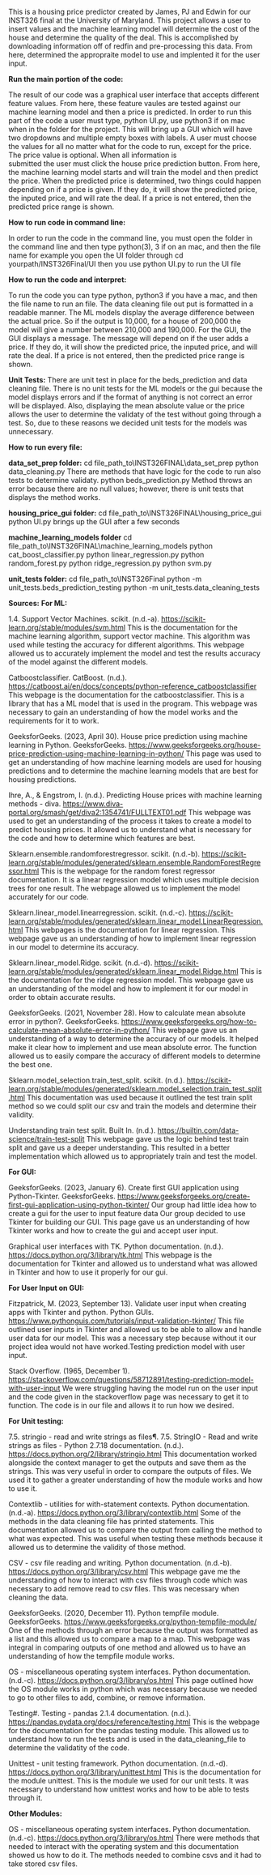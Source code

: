This is a housing price predictor created by James, PJ and Edwin for our INST326 final at the University of Maryland. This project allows a user to insert values and the machine learning model will determine the cost of the house and determine the quality of the deal. This is accomplished by downloading information off of redfin and pre-processing this data. From here, determined the appropraite model to use and implented it for the user input.

**Run the main portion of the code:**

  The result of our code was a graphical user interface that accepts different feature values. From here, these feature vaules are tested against our machine learning model and then a price is 
  predicted. In order to run this part of the code a user must type, python UI.py, use python3 if on mac when in the folder for the project. This will bring up a GUI which will have two dropdowns 
  and multiple empty boxes with labels. A user must choose the values for all no matter what for the code to run, except for the price. The price value is optional. When all information is   
  submitted the user must click the house price prediction button. From here, the machine learning model starts and will train the model and then predict the price. When the predicted price is 
  determined, two things could happen depending on if a price is given. If they do, it will show the predicted price, the inputed price, and will rate the deal. 
  If a price is not entered, then the predicted price range is shown.

**How to run code in command line:**

  In order to run the code in the command line, you must open the folder in the command line and then type python(3), 3 if on an mac, and then the file name
  for example you open the UI folder through cd yourpath/INST326Final/UI then you use python UI.py to run the UI file 

**How to run the code and interpret:**

  To run the code you can type python, python3 if you have a mac, and then the file name to run an file.
  The data cleaning file out put is formatted in a readable manner.
  The ML models display the average difference between the actual price. So if the output is 10,000, for a house of 200,000 the model will give a number between 210,000 and 190,000.
  For the GUI, the GUI displays a message. The message will depend on if the user adds a price. If they do, it will show the predicted price, the inputed price, and will rate the deal. 
  If a price is not entered, then the predicted price range is shown.

  **Unit Tests:**
There are unit test in place for the beds_prediction and data cleaning file. There is no unit tests for the ML models or the gui because the model displays errors and if the format of anything is
not correct an error will be displayed. Also, displaying the mean absolute value or the price allows the user to determine the validaty of the test without going through a test. So, due to these
reasons we decided unit tests for the models was unnecessary.

  **How to run every file:**
  
**data_set_prep folder:**
  cd file_path_to\INST326FINAL\data_set_prep
    python data_cleaning.py
      There are methods that have logic for the code to run also tests to determine validaty.
    python beds_prediction.py
      Method throws an error because there are no null values; however, there is unit tests that displays the method works.

**housing_price_gui folder:**
  cd file_path_to\INST326FINAL\housing_price_gui
    python UI.py
      brings up the GUI after a few seconds

**machine_learning_models folder**
  cd file_path_to\INST326FINAL\machine_learning_models
    python cat_boost_classifier.py
    python linear_regression.py
    python random_forest.py
    python ridge_regression.py
    python svm.py

**unit_tests folder:**
  cd file_path_to\INST326Final
    python -m unit_tests.beds_prediction_testing
    python -m unit_tests.data_cleaning_tests 


**Sources:**
  **For ML:**
  
1.4. Support Vector Machines. scikit. (n.d.-a). https://scikit-learn.org/stable/modules/svm.html This is the documentation for the machine learning algorithm, support vector machine. This algorithm was used while testing the accuracy for different algorithms. This webpage allowed us to accurately implement the model and test the results accuracy of the model against the different models.

Catboostclassifier. CatBoost. (n.d.). https://catboost.ai/en/docs/concepts/python-reference_catboostclassifier This webpage is the documentation for the catboostclassifier. This is a library that has a ML model that is used in the program. This webpage was necessary to gain an understanding of how the model works and the requirements for it to work.

GeeksforGeeks. (2023, April 30). House price prediction using machine learning in Python. GeeksforGeeks. https://www.geeksforgeeks.org/house-price-prediction-using-machine-learning-in-python/ This page was used to get an understanding of how machine learning models are used for housing predictions and to determine the machine learning models that are best for housing predictions.

Ihre, A., &amp;  Engstrom, I. (n.d.). Predicting House prices with machine learning methods - diva. https://www.diva-portal.org/smash/get/diva2:1354741/FULLTEXT01.pdf This webpage was used to get an understanding of the process it takes to create a model to predict housing prices. It allowed us to understand what is necessary for the code and how to determine which features are best.

Sklearn.ensemble.randomforestregressor. scikit. (n.d.-b). https://scikit-learn.org/stable/modules/generated/sklearn.ensemble.RandomForestRegressor.html This is the webpage for the random forest regressor documentation. It is a linear regression model which uses multiple decision trees for one result. The webpage allowed us to implement the model accurately for our code.

Sklearn.linear_model.linearregression. scikit. (n.d.-c). https://scikit-learn.org/stable/modules/generated/sklearn.linear_model.LinearRegression.html This webpages is the documentation for linear regression. This webpage gave us an understanding of how to implement linear regression in our model to determine its accuracy.

Sklearn.linear_model.Ridge. scikit. (n.d.-d). https://scikit-learn.org/stable/modules/generated/sklearn.linear_model.Ridge.html This is the documentation for the ridge regression model. This webpage gave us an understanding of the model and how to implement it for our model in order to obtain accurate results.

GeeksforGeeks. (2021, November 28). How to calculate mean absolute error in python?. GeeksforGeeks. https://www.geeksforgeeks.org/how-to-calculate-mean-absolute-error-in-python/ This webpage gave us an understanding of a way to determine the accuracy of our models. It helped make it clear how to implement and use mean absolute error. The function allowed us to easily compare the accuracy of different models to determine the best one.

Sklearn.model_selection.train_test_split. scikit. (n.d.). https://scikit-learn.org/stable/modules/generated/sklearn.model_selection.train_test_split.html This documentation was used because it outlined the test train split method so we could split our csv and train the models and determine their validity.

Understanding train test split. Built In. (n.d.). https://builtin.com/data-science/train-test-split This webpage gave us the logic behind test train split and gave us a deeper understanding. This resulted in a better implementation which allowed us to appropriately train and test the model.
      
  **For GUI:**
  
GeeksforGeeks. (2023, January 6). Create first GUI application using Python-Tkinter. GeeksforGeeks. https://www.geeksforgeeks.org/create-first-gui-application-using-python-tkinter/ Our group had little idea how to create a gui for the user to input feature data Our group decided to use Tkinter for building our GUI. This page gave us an understanding of how Tkinter works and how to create the gui and accept user input.

Graphical user interfaces with TK. Python documentation. (n.d.). https://docs.python.org/3/library/tk.html This webpage is the documentation for Tkinter and allowed us to understand what was allowed in Tkinter and how to use it properly for our gui.

  **For User Input on GUI:**

Fitzpatrick, M. (2023, September 13). Validate user input when creating apps with Tkinter and python. Python GUIs. https://www.pythonguis.com/tutorials/input-validation-tkinter/ This file outlined user inputs in Tkinter and allowed us to be able to allow and handle user data for our model. This was a necessary step because without it our project idea would not have worked.Testing prediction model with user input.

Stack Overflow. (1965, December 1). https://stackoverflow.com/questions/58712891/testing-prediction-model-with-user-input We were struggling having the model run on the user input and the code given in the stackoverflow page was necessary to get it to function. The code is in our file and allows it to run how we desired.

  **For Unit testing:**

7.5. stringio - read and write strings as files¶. 7.5. StringIO - Read and write strings as files - Python 2.7.18 documentation. (n.d.). https://docs.python.org/2/library/stringio.html This documentation worked alongside the context manager to get the outputs and save them as the strings. This was very useful in order to compare the outputs of files. We used it to gather a greater understanding of how the module works and how to use it.

Contextlib - utilities for with-statement contexts. Python documentation. (n.d.-a). https://docs.python.org/3/library/contextlib.html Some of the methods in the data cleaning file has printed statements. This documentation allowed us to compare the output from calling the method to what was expected. This was useful when testing these methods because it allowed us to determine the validity of those method.

CSV - csv file reading and writing. Python documentation. (n.d.-b). https://docs.python.org/3/library/csv.html This webpage gave me the understanding of how to interact with csv files through code which was necessary to add remove read to csv files. This was necessary when cleaning the data.

GeeksforGeeks. (2020, December 11). Python tempfile module. GeeksforGeeks. https://www.geeksforgeeks.org/python-tempfile-module/ One of the methods through an error because the output was formatted as a list and this allowed us to compare a map to a map. This webpage was integral in comparing outputs of one method and allowed us to have an understanding of how the tempfile module works.

OS - miscellaneous operating system interfaces. Python documentation. (n.d.-c). https://docs.python.org/3/library/os.html This page outlined how the OS module works in python which was necessary because we needed to go to other files to add, combine, or remove information.

Testing#. Testing - pandas 2.1.4 documentation. (n.d.). https://pandas.pydata.org/docs/reference/testing.html This is the webpage for the documentation for the pandas testing module. This allowed us to understand how to run the tests and is used in the data_cleaning_file to determine the validatity of the code.

Unittest - unit testing framework. Python documentation. (n.d.-d). https://docs.python.org/3/library/unittest.html This is the documentation for the module unittest. This is the module we used for our unit tests. It was necessary to understand how unittest works and how to be able to tests through it.

  **Other Modules:**
  
OS - miscellaneous operating system interfaces. Python documentation. (n.d.-c). https://docs.python.org/3/library/os.html There were methods that needed to interact with the operating system and this documentation showed us how to do it. The methods needed to combine csvs and it had to take stored csv files.


